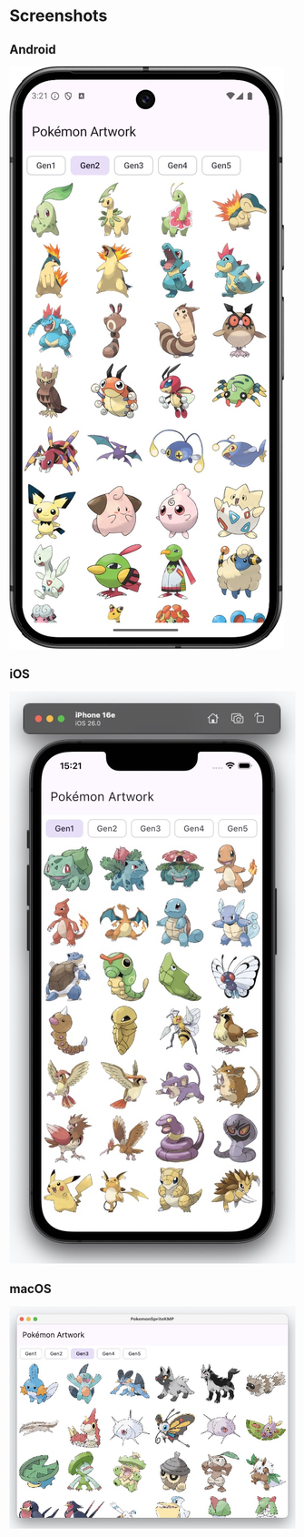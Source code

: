 # Screenshots
## Android
![Android platform](./screenshots/android.jpg)

## iOS
![Android platform](./screenshots/iOS.jpg)

## macOS
![Android platform](./screenshots/macOS.jpg)